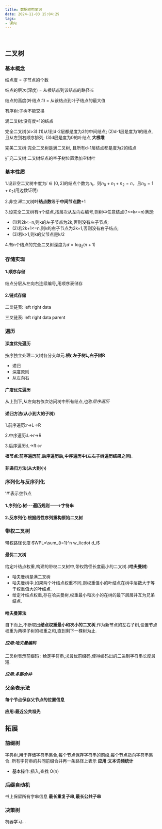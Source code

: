 ```yaml
---
title: 数据结构笔记
date: 2024-11-03 15:04:29
tags:
- 课内
---
```

 <!-- more -->

## 二叉树

### 基本概念

结点度 = 子节点的个数

结点的层次(深度) = 从根结点到该结点的路径长

结点的高度(叶结点:1) = 从该结点到叶子结点的最大值

有序树:子树不能交换

满二叉树:没有度=1的结点

完全二叉树(d>3):(1)从1到d-2层都是度为2的中间结点; (2)d-1层是度为1的结点, 且从左到右顺序排列; (3)d层是度为0的叶结点 **大根堆**

完美二叉树:完全二叉树是满二叉树, 且所有d-1层结点都是度为2的结点

扩充二叉树:二叉树结点的空子树位置添加空树叶

### 基本性质

1.设非空二叉树中度为$i\in[0,2]$的结点个数为$n_i$，则$n_0+n_1+n_2=n$，且$n_0=1+n_2$(用边数证明)

2.非空*满*二叉树**叶结点数**等于**中间节点数**+1

3.设完全二叉树有n个结点,按层次从左向右编号,则树中任意结点(1<=k<=n)满足:

- (1)若2k<=n,则k的左子节点为2k,否则没有左子节点;
- (2)若2k+1<=n,则k的右子节点为2k+1,否则没有右子结点;
- (3)若k>1,则k的父节点是k/2

4.有n个结点的完全二叉树深度为$d=\log_2(n+1)$

### 存储实现

#### 1.顺序存储

结点分层从左向右连续编号,用顺序表储存

#### 2.链式存储

二叉链表: left right data

三叉链表: left right data parent

### 遍历

#### 深度优先遍历

按序独立处理二叉树各分支单元:**根r,左子树L,右子树R**

- 递归
- 深度原则
- 从左向右

#### 广度优先遍历

从上到下,从左向右依次访问树中所有结点,也称*层序遍历*

#### 递归方法(从小到大的子树)

1.前序遍历:r->L->R

2.中序遍历:L->r->R

3.后序遍历:L->R->r

**根节点:前序遍历前,后序遍历后,中序遍历中(左右子树遍历结果之间)**.

#### 非递归方法(从大到小)

### 序列化与反序列化

'#'表示空节点

#### 1.序列化:树---遍历规则--->字符串



#### 2.反序列化:根据线性序列**重构**原始二叉树

### 带权二叉树

带权路径长度:$WPL=\sum_{i=1}^n w_i\cdot d_i$

#### 最优二叉树

给定叶结点权重,构建的带权二叉树中,带权路径长度最小的二叉树.(**哈夫曼树**)

- 哈夫曼树是满二叉树
- 哈夫曼树中,如果两个叶结点权重不同,则权重值小的叶结点在树中层数大于等于权重值大的叶结点.
- 给定叶结点权重,存在哈夫曼树,权重最小和次小的在树的最下层层并互为兄弟结点.

#### 哈夫曼算法

自下而上,不断取出**结点权重最小和次小的二叉树**,作为新节点的左右子树,设置节点权重为两棵子树的权重之和,直到剩下一棵树为止.

##### 应用:哈夫曼编码

二叉树表示前缀码
: 给定字符串,求最优前缀码,使得编码出的二进制字符串长度最短.

##### 应用:多路合并

### 父亲表示法

**每个节点保存父节点的位置信息**

#### 应用:最近公共祖先

## 拓展

### 前缀树

字典树,用于存储字符串集合,每个节点保存字符串的前缀,每个节点指向字符串集合.
所有字符串的共同前缀合并再一条路径上表示
**应用:文本词频统计**

- 基本操作:插入,查找 O(n)

### 后缀自动机

书上保留所有字串信息
**最长重复子串,最长公共子串**

### 决策树

机器学习...

